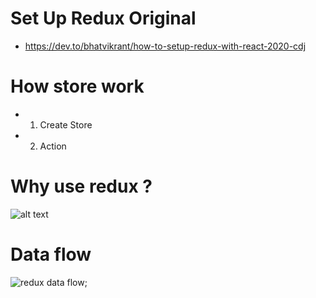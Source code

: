 # Set Up Redux Original
 - https://dev.to/bhatvikrant/how-to-setup-redux-with-react-2020-cdj

# How store work 
- 1. Create Store 
- 2. Action 

# Why use redux ?
![alt text](https://css-tricks.com/wp-content/uploads/2016/03/redux-article-3-03.svg)

# Data flow
![redux data flow](https://redux.js.org/assets/images/ReduxDataFlowDiagram-49fa8c3968371d9ef6f2a1486bd40a26.gif);